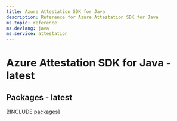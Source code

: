 ```yaml
---
title: Azure Attestation SDK for Java
description: Reference for Azure Attestation SDK for Java
ms.topic: reference
ms.devlang: java
ms.service: attestation
---
```

# Azure Attestation SDK for Java - latest
## Packages - latest
[!INCLUDE [packages](attestation-index.md)]

